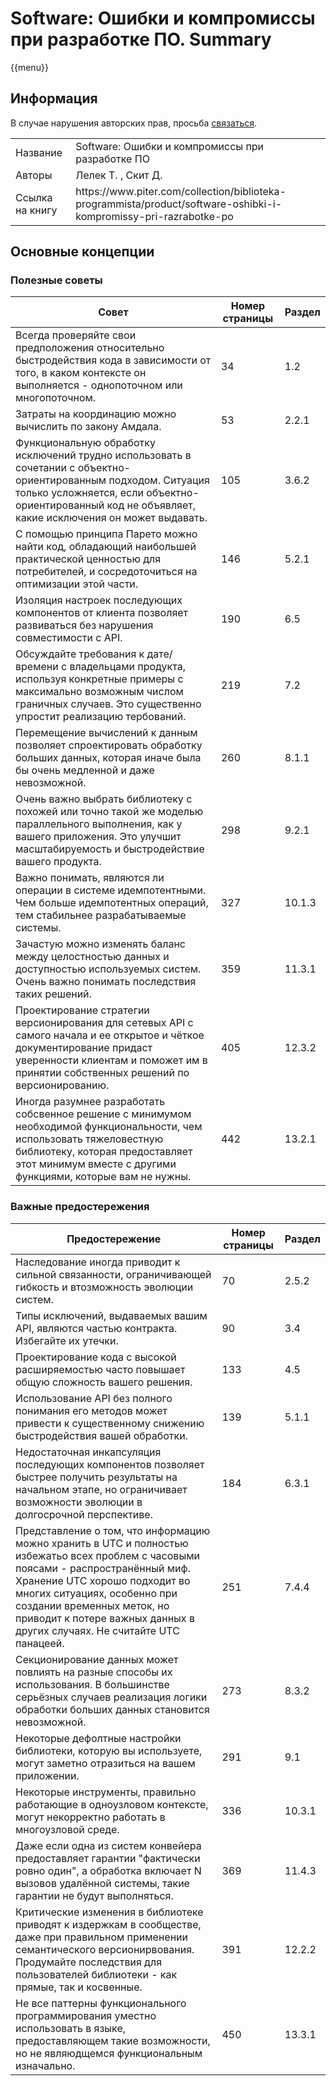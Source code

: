 # Software: Ошибки и компромиссы при разработке ПО. Summary

{{menu}}

## Информация

В случае нарушения авторских прав, просьба <a href="mailto:ezhdenis@yandex.ru">связаться</a>. 

<table>
  <tr>
    <td>Название</td>
    <td>Software: Ошибки и компромиссы при разработке ПО</td>
  </tr>
  <tr>
    <td>Авторы</td>
    <td>Лелек Т. , Скит Д.</td>
  </tr>
  <tr>
    <td>Ссылка на книгу</td>
    <td>https://www.piter.com/collection/biblioteka-programmista/product/software-oshibki-i-kompromissy-pri-razrabotke-po</td>
  </tr>
</table>

## Основные концепции

### Полезные советы

| Совет                                                                                                                                                                                                                     | Номер страницы | Раздел |
|---------------------------------------------------------------------------------------------------------------------------------------------------------------------------------------------------------------------------|----------------|--------|
| Всегда проверяйте свои предположения относительно быстродействия кода в зависимости от того, в каком контексте он выполняется - однопоточном или многопоточном.                                                           | 34             | 1.2    |
| Затраты на координацию можно вычислить по закону Амдала.                                                                                                                                                                  | 53             | 2.2.1  |
| Функциональную обработку исключений трудно использовать в сочетании с объектно-ориентированным подходом. Ситуация только усложняется, если объектно-ориентированный код не объявляет, какие исключения он может выдавать. | 105            | 3.6.2  |
| С помощью принципа Парето можно найти код, обладающий наибольшей практической ценностью для потребителей, и сосредоточиться на оптимизации этой части.                                                                    | 146            | 5.2.1  |
| Изоляция настроек последующих компонентов от клиента позволяет развиваться без нарушения совместимости с API.                                                                                                             | 190            | 6.5    |
| Обсуждайте требования к дате/времени с владельцами продукта, используя конкретные примеры с максимально возможным числом граничных случаев. Это существенно упростит реализацию тербований.                               | 219            | 7.2    |
| Перемещение вычислений к данным позволяет спроектировать обработку больших данных, которая иначе была бы очень медленной и даже невозможной.                                                                              | 260            | 8.1.1  |
| Очень важно выбрать библиотеку с похожей или точно такой же моделью параллельного выполнения, как у вашего приложения. Это улучшит масштабируемость и быстродействие вашего продукта.                                     | 298            | 9.2.1  |
| Важно понимать, являются ли операции в системе идемпотентными. Чем больше идемпотентных операций, тем стабильнее разрабатываемые системы.                                                                                 | 327            | 10.1.3 |
| Зачастую можно изменять баланс между целостностью данных и доступностью используемых систем. Очень важно понимать последствия таких решений.                                                                              | 359            | 11.3.1 |
| Проектирование стратегии версионирования для сетевых API с самого начала и ее открытое и чёткое документирование придаст уверенности клиентам и поможет им в принятии собственных решений по версионированию.             | 405            | 12.3.2 |
| Иногда разумнее разработать собсвенное решение с минимумом необходимой функциональности, чем использовать тяжеловестную библиотеку, которая предоставляет этот минимум вместе с другими функциями, которые вам не нужны.  | 442            | 13.2.1 |

### Важные предостережения

| Предостережение                                                                                                                                                                                                                                                                                               | Номер страницы | Раздел |
|---------------------------------------------------------------------------------------------------------------------------------------------------------------------------------------------------------------------------------------------------------------------------------------------------------------|----------------|--------|
| Наследование иногда приводит к сильной связанности, ограничивающей гибкость и втозможность эволюции систем.                                                                                                                                                                                                   | 70             | 2.5.2  |
| Типы исключений, выдаваемых вашим API, являются частью контракта. Избегайте их утечки.                                                                                                                                                                                                                        | 90             | 3.4    |
| Проектирование кода с высокой расширяемостью часто повышает общую сложность вашего решения.                                                                                                                                                                                                                   | 133            | 4.5    |
| Использование API без полного понимания его методов может привести к существенному снижению быстродействия вашей обработки.                                                                                                                                                                                   | 139            | 5.1.1  |
| Недостаточная инкапсуляция последующих компонентов позволяет быстрее получить результаты на начальном этапе, но ограничивает возможности эволюции в долгосрочной перспективе.                                                                                                                                 | 184            | 6.3.1  |
| Представление о том, что информацию можно хранить в UTC и полностью избежатьо всех проблем с часовыми поясами - распространённый миф. Хранение UTC хорошо подходит во многих ситуациях, особенно при создании временных меток, но приводит к потере важных данных в других случаях. Не считайте UTC панацеей. | 251            | 7.4.4  |
| Секционирование данных может повлиять на разные способы их использования. В большинстве серьёзных случаев реализация логики обработки больших данных становится невозможной.                                                                                                                                  | 273            | 8.3.2  |
| Некоторые дефолтные настройки библиотеки, которую вы используете, могут заметно отразиться на вашем приложении.                                                                                                                                                                                               | 291            | 9.1    |
| Некоторые инструменты, правильно работающие в одноузловом контексте, могут некорректно работать в многоузловой среде.                                                                                                                                                                                         | 336            | 10.3.1 |
| Даже если одна из систем конвейера предоставляет гарантии "фактически ровно один", а обработка включает N вызовов удалённой системы, такие гарантии не будут выполняться.                                                                                                                                     | 369            | 11.4.3 |
| Критические изменения в библиотеке приводят к издержкам в сообществе, даже при правильном применении семантического версионирвования. Продумайте последствия для пользователей библиотеки - как прямые, так и косвенные.                                                                                      | 391            | 12.2.2 |
| Не все паттерны функционального программирования уместно использовать в языке, предоставляющем такие возможности, но не являюдщемся функциональным изначально.                                                                                                                                                | 450            | 13.3.1 |

